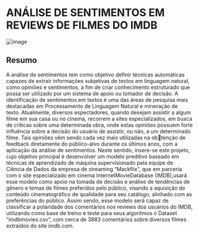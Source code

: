 # ANÁLISE DE SENTIMENTOS EM REVIEWS DE FILMES DO IMDB

![image](https://github.com/lucassribs/analise_sentimentos_em_filmes/assets/128986146/644bdd75-0e70-4cbc-99c1-169f139d699f)

## Resumo
A análise de sentimentos tem como objetivo definir técnicas automáticas capazes de extrair 
informações subjetivas de textos em linguagem natural, como opiniões e sentimentos, a 
fim de criar conhecimento estruturado que possa ser utilizado por um sistema de apoio ou 
tomador de decisão. A identificação de sentimentos em textos é uma das áreas de pesquisa 
mais destacadas em Processamento de Linguagem Natural e mineração de texto.
Atualmente, diversos espectadores, quando desejam assistir a algum filme em sua casa ou 
no cinema, recorrem a sites especializados, em busca de críticas sobre uma determinada 
obra, onde estas opiniões possuem forte influência sobre a decisão do usuário de assistir, 
ou não, a um determinado filme. Tais opiniões vêm sendo cada vez mais utilizadas na obtenção de feedback diretamente do público-alvo durante os últimos anos, com a aplicação 
da análise de sentimentos.
Neste sentido, insere-se este projeto, cujo objetivo principal é desenvolver um modelo 
preditivo baseado em técnicas de aprendizado de máquina supervisionado pela equipe de 
Ciência de Dados da empresa de streaming “Mackflix”, que em parceria com o site
especializado em cinema InternetMovieDatabase (IMDB),usará esse modelo como apoio 
na tomada de decisão e análise de tendências de gênero e temas de filmes preferidos
pelo público, visando a aquisição de conteúdo cinematográfico de qualidade para seu
catálogo, alinhado com as preferências do público.
Assim sendo, esse modelo será capaz de classificar a polaridade dos comentários nos 
reviews dos usuários do IMDB, utilizando como base de treino e teste para seus algoritmos 
o Dataset “imdbmovies.csv”, com cerca de 3883 comentários sobre diversos filmes extraídos do 
site imdb.com.
